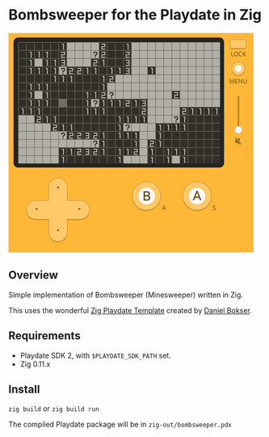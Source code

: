 # Bombsweeper for the Playdate in Zig

![Bombsweeper](/img/playdate.png)

## Overview

Simple implementation of Bombsweeper (Minesweeper) written in Zig.

This uses the wonderful [Zig Playdate Template](https://github.com/DanB91/Zig-Playdate-Template)
created by [Daniel Bokser](https://twitter.com/dbokser91).

## Requirements

* Playdate SDK 2, with `$PLAYDATE_SDK_PATH` set.
* Zig 0.11.x

## Install
`zig build`
or
`zig build run`

The compiled Playdate package will be in `zig-out/bombsweeper.pdx`

